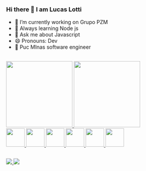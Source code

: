 ### Hi there 👋 I am Lucas Lotti
- 🔭 I’m currently working on Grupo PZM
- 🌱 Always learning Node js
- 💬 Ask me about Javascript
- 😄 Pronouns: Dev
- 🎒 Puc MInas software engineer
 ##
<div>
  <a href="https://github.com/PAlucas" />
  <img height="180em" src="https://github-readme-stats.vercel.app/api?username=Palucas&theme=prussian&show_icons=true"/>
  <img height="180em" src="https://github-readme-stats.vercel.app/api/top-langs/?username=Palucas&layout=compact&theme=prussian"/>
</div>
<div>
  <img height="50em" src="https://cdn.jsdelivr.net/gh/devicons/devicon/icons/react/react-original.svg" />
  <img height="50em" src="https://cdn.jsdelivr.net/gh/devicons/devicon/icons/nodejs/nodejs-original.svg" />
  <img height="50em" src="https://cdn.jsdelivr.net/gh/devicons/devicon/icons/javascript/javascript-original.svg" />
  <img height="50em" src="https://cdn.jsdelivr.net/gh/devicons/devicon/icons/php/php-original.svg" />
  <img height="50em" src="https://cdn.jsdelivr.net/gh/devicons/devicon/icons/html5/html5-original.svg" />
  <img height="50em" src="https://cdn.jsdelivr.net/gh/devicons/devicon/icons/css3/css3-original.svg" />
</div>

##
<div>
  <img href="www.linkedin.com/in/lucas-perlatto-lotti-garcia-651b97173" src="https://img.shields.io/badge/LinkedIn-0077B5?style=for-the-badge&logo=linkedin&logoColor=white" />
  <img href="https://www.instagram.com/projetoslucaslotti/" src="https://img.shields.io/badge/Instagram-E4405F?style=for-the-badge&logo=instagram&logoColor=white" />
</div>

